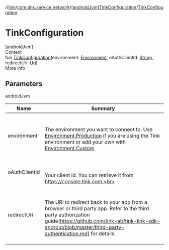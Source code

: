 //[link](../../index.md)/[com.tink.service.network](../index.md)/[[androidJvm]TinkConfiguration](index.md)/[TinkConfiguration](-tink-configuration.md)



# TinkConfiguration  
[androidJvm]  
Content  
fun [TinkConfiguration](-tink-configuration.md)(environment: [Environment](../[android-jvm]-environment/index.md), oAuthClientId: [String](https://kotlinlang.org/api/latest/jvm/stdlib/kotlin/-string/index.html), redirectUri: [Uri](https://developer.android.com/reference/kotlin/android/net/Uri.html))  
More info  


## Parameters  
  
androidJvm  
  
|  Name|  Summary| 
|---|---|
| <a name="com.tink.service.network/TinkConfiguration/TinkConfiguration/#com.tink.service.network.Environment#kotlin.String#android.net.Uri/PointingToDeclaration/"></a>environment| <a name="com.tink.service.network/TinkConfiguration/TinkConfiguration/#com.tink.service.network.Environment#kotlin.String#android.net.Uri/PointingToDeclaration/"></a><br><br>The environment you want to connect to. Use [Environment.Production](../[android-jvm]-environment/-production/index.md) if you are using the Tink environment or add your own with [Environment.Custom](../[android-jvm]-environment/-custom/index.md)<br><br>
| <a name="com.tink.service.network/TinkConfiguration/TinkConfiguration/#com.tink.service.network.Environment#kotlin.String#android.net.Uri/PointingToDeclaration/"></a>oAuthClientId| <a name="com.tink.service.network/TinkConfiguration/TinkConfiguration/#com.tink.service.network.Environment#kotlin.String#android.net.Uri/PointingToDeclaration/"></a><br><br>Your client id. You can retrieve it from https://console.tink.com.<br><br>
| <a name="com.tink.service.network/TinkConfiguration/TinkConfiguration/#com.tink.service.network.Environment#kotlin.String#android.net.Uri/PointingToDeclaration/"></a>redirectUri| <a name="com.tink.service.network/TinkConfiguration/TinkConfiguration/#com.tink.service.network.Environment#kotlin.String#android.net.Uri/PointingToDeclaration/"></a><br><br>The URI to redirect back to your app from a browser or third party app. Refer to the third party authorization guide[https://github.com/tink-ab/tink-link-sdk-android/blob/master/third-party-authentication.md] for details.<br><br>
  
  



